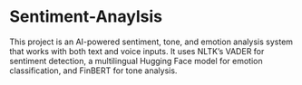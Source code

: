 # Sentiment-Anaylsis
This project is an AI-powered sentiment, tone, and emotion analysis system that works with both text and voice inputs. It uses NLTK’s VADER for sentiment detection, a multilingual Hugging Face model for emotion classification, and FinBERT for tone analysis.
